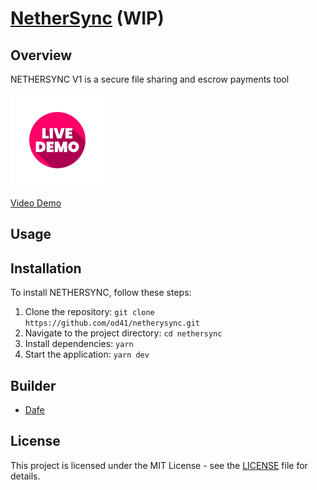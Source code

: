 # [NetherSync](https://nethersync.xyz) (WIP)

## Overview

NETHERSYNC V1 is a secure file sharing and escrow payments tool

[![Live demo icon](/images/live-demo.png)](https://nethersync.xyz/)

[Video Demo](https://etun.short.gy/nethersync-encode-demo)

<!-- ## Architecture
![Screenshot of a send on NETHERSYNC](/images/) -->

## Usage

## Installation

To install NETHERSYNC, follow these steps:

1. Clone the repository: `git clone https://github.com/od41/netherysync.git`
2. Navigate to the project directory: `cd nethersync`
3. Install dependencies: `yarn`
4. Start the application: `yarn dev`

## Builder

- [Dafe](https://twitter.com/elder41_)

## License

This project is licensed under the MIT License - see the [LICENSE](LICENSE.md) file for details.

